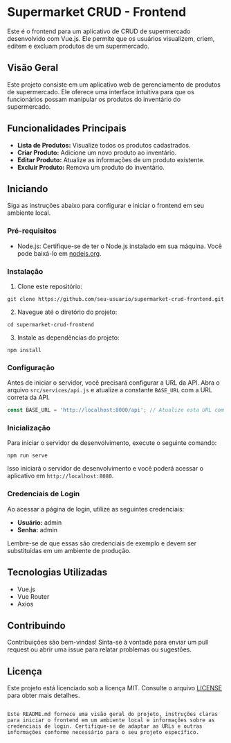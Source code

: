 
# Supermarket CRUD - Frontend

Este é o frontend para um aplicativo de CRUD de supermercado desenvolvido com Vue.js. Ele permite que os usuários visualizem, criem, editem e excluam produtos de um supermercado.

## Visão Geral

Este projeto consiste em um aplicativo web de gerenciamento de produtos de supermercado. Ele oferece uma interface intuitiva para que os funcionários possam manipular os produtos do inventário do supermercado.

## Funcionalidades Principais

- **Lista de Produtos:** Visualize todos os produtos cadastrados.
- **Criar Produto:** Adicione um novo produto ao inventário.
- **Editar Produto:** Atualize as informações de um produto existente.
- **Excluir Produto:** Remova um produto do inventário.

## Iniciando

Siga as instruções abaixo para configurar e iniciar o frontend em seu ambiente local.

### Pré-requisitos

- Node.js: Certifique-se de ter o Node.js instalado em sua máquina. Você pode baixá-lo em [nodejs.org](https://nodejs.org/).

### Instalação

1. Clone este repositório:

```
git clone https://github.com/seu-usuario/supermarket-crud-frontend.git
```

2. Navegue até o diretório do projeto:

```
cd supermarket-crud-frontend
```

3. Instale as dependências do projeto:

```
npm install
```

### Configuração

Antes de iniciar o servidor, você precisará configurar a URL da API. Abra o arquivo `src/services/api.js` e atualize a constante `BASE_URL` com a URL correta da API.

```javascript
const BASE_URL = 'http://localhost:8000/api'; // Atualize esta URL com a URL da sua API
```

### Inicialização

Para iniciar o servidor de desenvolvimento, execute o seguinte comando:

```
npm run serve
```

Isso iniciará o servidor de desenvolvimento e você poderá acessar o aplicativo em `http://localhost:8080`.

### Credenciais de Login

Ao acessar a página de login, utilize as seguintes credenciais:

- **Usuário:** admin
- **Senha:** admin

Lembre-se de que essas são credenciais de exemplo e devem ser substituídas em um ambiente de produção.

## Tecnologias Utilizadas

- Vue.js
- Vue Router
- Axios

## Contribuindo

Contribuições são bem-vindas! Sinta-se à vontade para enviar um pull request ou abrir uma issue para relatar problemas ou sugestões.

## Licença

Este projeto está licenciado sob a licença MIT. Consulte o arquivo [LICENSE](LICENSE) para obter mais detalhes.

```

Este README.md fornece uma visão geral do projeto, instruções claras para iniciar o frontend em um ambiente local e informações sobre as credenciais de login. Certifique-se de adaptar as URLs e outras informações conforme necessário para o seu projeto específico.
